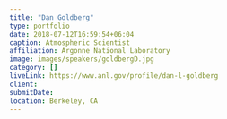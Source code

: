 ```yaml
---
title: "Dan Goldberg"
type: portfolio
date: 2018-07-12T16:59:54+06:04
caption: Atmospheric Scientist
affiliation: Argonne National Laboratory
image: images/speakers/goldbergD.jpg
category: []
liveLink: https://www.anl.gov/profile/dan-l-goldberg
client:
submitDate:
location: Berkeley, CA
---
```


